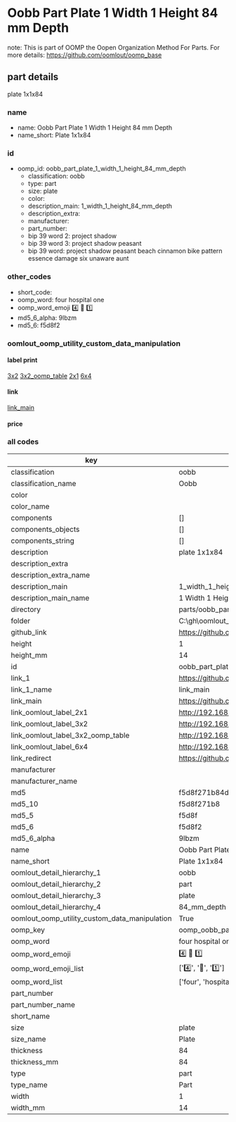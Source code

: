 # Oobb Part Plate 1 Width 1 Height 84 mm Depth  

note: This is part of OOMP the Oopen Organization Method For Parts. For more details: https://github.com/oomlout/oomp_base

##  part details
  



plate 1x1x84



### name
* name: Oobb Part Plate 1 Width 1 Height 84 mm Depth
* name_short: Plate 1x1x84 
### id
* oomp_id: oobb_part_plate_1_width_1_height_84_mm_depth
  * classification: oobb
  * type: part
  * size: plate
  * color: 
  * description_main: 1_width_1_height_84_mm_depth
  * description_extra: 
  * manufacturer: 
  * part_number: 
  * bip 39 word 2: project shadow
  * bip 39 word 3: project shadow peasant
  * bip 39 word: project shadow peasant beach cinnamon bike pattern essence damage six unaware aunt

### other_codes
* short_code: 
* oomp_word: four hospital one
* oomp_word_emoji :four: :hospital: :one:
* md5_6_alpha: 9lbzm
* md5_6: f5d8f2






### oomlout_oomp_utility_custom_data_manipulation
#### label print
[3x2](http://192.168.1.245:1112/?label=oomp%209lbzm)
[3x2_oomp_table](http://192.168.1.108:1112/?label=oomp%209lbzm)
[2x1](http://192.168.1.242:1112/?label=oomp%209lbzm)
[6x4](http://192.168.1.55:1112/?label=oomp%209lbzm)    

#### link

[link_main](https://github.com/oomlout/oomlout_oobb_version_4_generated_parts/tree/main/navigation_oomp/oobb/part/plate/1_width_1_height_84_mm_depth/part)                              

#### price







### all codes 
| key | value |  
| --- | --- |  
| classification | oobb |  
| classification_name | Oobb |  
| color |  |  
| color_name |  |  
| components | [] |  
| components_objects | [] |  
| components_string | [] |  
| description | plate 1x1x84 |  
| description_extra |  |  
| description_extra_name |  |  
| description_main | 1_width_1_height_84_mm_depth |  
| description_main_name | 1 Width 1 Height 84 mm Depth |  
| directory | parts/oobb_part_plate_1_width_1_height_84_mm_depth |  
| folder | C:\gh\oomlout_oobb_version_4_generated_parts\parts\oobb_part_plate_1_width_1_height_84_mm_depth |  
| github_link | https://github.com/oomlout/oomlout_oomp_part_src/tree/main/parts/oobb_part_plate_1_width_1_height_84_mm_depth |  
| height | 1 |  
| height_mm | 14 |  
| id | oobb_part_plate_1_width_1_height_84_mm_depth |  
| link_1 | https://github.com/oomlout/oomlout_oobb_version_4_generated_parts/tree/main/navigation_oomp/oobb/part/plate/1_width_1_height_84_mm_depth/part |  
| link_1_name | link_main |  
| link_main | https://github.com/oomlout/oomlout_oobb_version_4_generated_parts/tree/main/navigation_oomp/oobb/part/plate/1_width_1_height_84_mm_depth/part |  
| link_oomlout_label_2x1 | http://192.168.1.242:1112/?label=oomp%209lbzm |  
| link_oomlout_label_3x2 | http://192.168.1.245:1112/?label=oomp%209lbzm |  
| link_oomlout_label_3x2_oomp_table | http://192.168.1.108:1112/?label=oomp%209lbzm |  
| link_oomlout_label_6x4 | http://192.168.1.55:1112/?label=oomp%209lbzm |  
| link_redirect | https://github.com/oomlout/oomlout_oobb_version_4_generated_parts/tree/main/parts/oobb_plate_01_01_84 |  
| manufacturer |  |  
| manufacturer_name |  |  
| md5 | f5d8f271b84d54285894813744713560 |  
| md5_10 | f5d8f271b8 |  
| md5_5 | f5d8f |  
| md5_6 | f5d8f2 |  
| md5_6_alpha | 9lbzm |  
| name | Oobb Part Plate 1 Width 1 Height 84 mm Depth |  
| name_short | Plate 1x1x84  |  
| oomlout_detail_hierarchy_1 | oobb |  
| oomlout_detail_hierarchy_2 | part |  
| oomlout_detail_hierarchy_3 | plate |  
| oomlout_detail_hierarchy_4 | 84_mm_depth |  
| oomlout_oomp_utility_custom_data_manipulation | True |  
| oomp_key | oomp_oobb_part_plate_1_width_1_height_84_mm_depth |  
| oomp_word | four hospital one |  
| oomp_word_emoji | :four: :hospital: :one: |  
| oomp_word_emoji_list | [':four:', ':hospital:', ':one:'] |  
| oomp_word_list | ['four', 'hospital', 'one'] |  
| part_number |  |  
| part_number_name |  |  
| short_name |  |  
| size | plate |  
| size_name | Plate |  
| thickness | 84 |  
| thickness_mm | 84 |  
| type | part |  
| type_name | Part |  
| width | 1 |  
| width_mm | 14 |  
